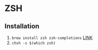 # ZSH

## Installation

1. `brew install zsh zsh-completions` [LINK](https://medium.com/@falieson/setup-zsh-w-antigen-and-a-spacey-theme-7a66808218dc)
2. `chsh -s $(which zsh)`
